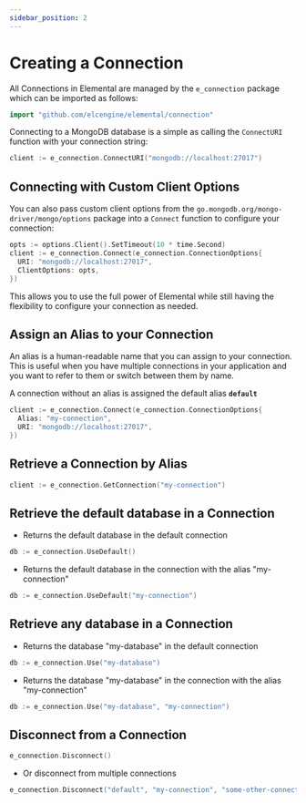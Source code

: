 ```yaml
---
sidebar_position: 2
---
```


# Creating a Connection

All Connections in Elemental are managed by the `e_connection` package which can be imported as follows:

```go
import "github.com/elcengine/elemental/connection"
```

Connecting to a MongoDB database is a simple as calling the `ConnectURI` function with your connection string:

```go
client := e_connection.ConnectURI("mongodb://localhost:27017")
```

## Connecting with Custom Client Options

You can also pass custom client options from the `go.mongodb.org/mongo-driver/mongo/options` package into a `Connect` function to configure your connection:

```go
opts := options.Client().SetTimeout(10 * time.Second)
client := e_connection.Connect(e_connection.ConnectionOptions{
  URI: "mongodb://localhost:27017",
  ClientOptions: opts,
})
```

This allows you to use the full power of Elemental while still having the flexibility to configure your connection as needed.

## Assign an Alias to your Connection

An alias is a human-readable name that you can assign to your connection. This is useful when you have multiple connections in your application and you want to refer to them or switch between them by name.

A connection without an alias is assigned the default alias **`default`**

```go
client := e_connection.Connect(e_connection.ConnectionOptions{
  Alias: "my-connection",	
  URI: "mongodb://localhost:27017",
})
```

## Retrieve a Connection by Alias

```go
client := e_connection.GetConnection("my-connection")
```

## Retrieve the default database in a Connection

- Returns the default database in the default connection

```go
db := e_connection.UseDefault()
```
- Returns the default database in the connection with the alias "my-connection"
```go
db := e_connection.UseDefault("my-connection")
```

## Retrieve any database in a Connection

- Returns the database "my-database" in the default connection

```go
db := e_connection.Use("my-database")
```

- Returns the database "my-database" in the connection with the alias "my-connection"

```go
db := e_connection.Use("my-database", "my-connection")
```

## Disconnect from a Connection

```go
e_connection.Disconnect()
```

- Or disconnect from multiple connections

```go
e_connection.Disconnect("default", "my-connection", "some-other-connection")
```